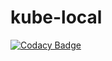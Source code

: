 # kube-local

[![Codacy Badge](https://app.codacy.com/project/badge/Grade/ee4a8f2cd32e4e90b34d90a00e85d1cf)](https://www.codacy.com/gh/dereknex/kube-local/dashboard?utm_source=github.com&amp;utm_medium=referral&amp;utm_content=dereknex/kube-local&amp;utm_campaign=Badge_Grade)

